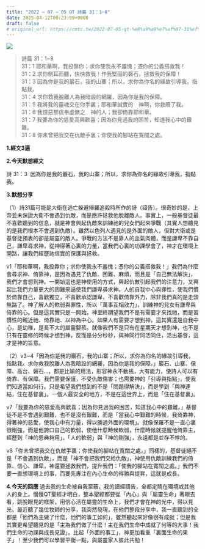 ```yaml
---
title: "2022 – 07 – 05 QT 詩篇 31：1~8"
date: 2025-04-12T00:23:59+0800
draft: false
# original_url: https://cmtc.tw/2022-07-05-qt-%e8%a9%a9%e7%af%87-31%ef%bc%9a18
---
```


![](/images/qt.jpg)
> 詩篇 31：1\~8  
> 31：1 耶和華啊，我投靠你；求你使我永不羞愧；憑你的公義搭救我！  
> 31：2 求你側耳而聽，快快救我！作我堅固的磐石，拯救我的保障！  
> 31：3 因為你是我的巖石，我的山寨；所以，求你為你名的緣故引導我，指點我。  
> 31：4 求你救我脫離人為我暗設的網羅，因為你是我的保障。  
> 31：5 我將我的靈魂交在你手裏；耶和華誠實的　神啊，你救贖了我。  
> 31：6 我恨惡那信奉虛無之　神的人；我卻倚靠耶和華。  
> 31：7 我要為你的慈愛高興歡喜；因為你見過我的困苦，知道我心中的艱難。  
> 31：8 你未曾把我交在仇敵手裏；你使我的腳站在寬闊之處。

**1.經文3遍**

**2.今天默想經文**
  
詩 31：3  因為你是我的巖石，我的山寨；所以，求你為你名的緣故引導我，指點我。

**3.默想分享**

（1）詩31篇可能是大衛在逃亡躲避掃羅追殺時所作的詩（禱告）。很奇妙的是，上帝並未保證大衛不會遇到仇敵，而是應許拯救他脫離敵人。事實上，一般基督徒最不喜歡聽到的信息，就是神會興起仇敵來訓練祂的兒女們起來爭戰（其實人想聽見的是我們根本不會遇到仇敵）。雖然以色列人遇見的是外面的敵人，但對大衛或是基督徒預表的卻是屬靈的敵人。爭戰的方法不是靠人的血氣肉體，而是謙卑不靠自己，謙卑尋求神，從神得著心裏的力量，當我們心裏的功課學會了，神才在環境上開路，讓我們經歷祂信實的保護與拯救。

v1「耶和華啊，我投靠你；求你使我永不羞愧；憑你的公義搭救我！」我們為什麼會尋求神、倚靠神，是因為遇見了仇敵、困難、麻煩，而且是「自己無法解決」，我們才會想到神。一開始這也是神使用的方式，興起仇敵引起我們的注意力，又興起比我們力量更大的困難來逼使我們謙卑尋求神。人的自我中心與罪性，使我們慣於倚靠自己，喜歡獨立，不喜歡承認謙卑，不喜歡倚靠外力，除非我們真的是走頭無路了。神了解人的軟弱與罪性，所以「萬事互相效力」，訓練神的兒女有謙卑與倚靠的心。但是這其實只是一開始，神至終期望我們不是有需要才來找祂，而是習慣性的親近祂、倚靠祂、以神為中心。如果人有需要才想到神，這其實還是自我中心，是幼稚，是長不大的屬靈嬰孩。就像我們不是只有在星期天才想到神，也不是只有在靈修的時候才想到神，反而是分分秒秒，與神同行同活同住，活出基督，這才是神的旨意。

（2）v3\~4「因為你是我的巖石，我的山寨；所以，求你為你名的緣故引導我，指點我。求你救我脫離人為我暗設的網羅，因為你是我的保障。」巖石、山寨、保障、高台、磐石…，都是比喻的用法，形容神永不動搖，大有能力，使詩人可以有倚靠、有保障。我們需要保護，不受仇敵傷害；也需要神的「引導與指點」，使我們知道當如何行。只是希望我們想到的不是「問題得解決」，而是學到「與神連結，住在基督裏」。一個人最安全的地方，不是在這世界上，而是「住在基督裏」。

v7「我要為你的慈愛高興歡喜；因為你見過我的困苦，知道我心中的艱難。」基督徒不是不會遇到艱難，也不是沒有艱難，而是「當我心中艱難的時候，我倚靠神，得著神的慈愛，使我心中有力量，得以勝過外面的環境」。就像保羅不是一直心裏很剛強，而是他誇口自己的軟弱，使他什麼時候軟弱，什麼時候就提醒他倚靠主，經歷到「神的恩典夠用」。「人的軟弱」與「神的剛強」，永遠都是並存不悖的。

v8「你未曾把我交在仇敵手裏；你使我的腳站在寬闊之處。」同樣的，基督徒絕不是「不會遇到仇敵」，而是「神不會把我們交給仇敵」，神使用仇敵訓練我們的倚靠、信心、謙卑，神還要拯救我們，提升我們：「使我的腳站在寬闊之處。」我們不要一直想環境上的事，而要先專注在內心生命的得勝與提昇，這就是成長。

**4.今天的回應**
過去我的生命被自我蒙蔽，我的讀經禱告，全都定睛在環境或其他人的身上。慢慢QT聖經才明白，整本聖經都要從「內心」與「屬靈生命」著眼去看，跳脫眼見的框架，用信心活在屬靈的生命上，我們才會在神的光中，得以見光。最近聽了幾位牧師的分享，我突然發現，在他們整段分享中，我一直聽到的全都是「他們為主做了什麼，他們的事工如何」，雖然聽起來好像很有成就；但是我其實更希望聽見的是「主為我們做了什麼！主在我們生命中成就了何等的大事！我們生命的功課與成長見證」。比起「外面的事工」，神更加看重「裏面生命的果子」！至少我們可以學習平衡一點，與屬靈家人彼此共勉！
